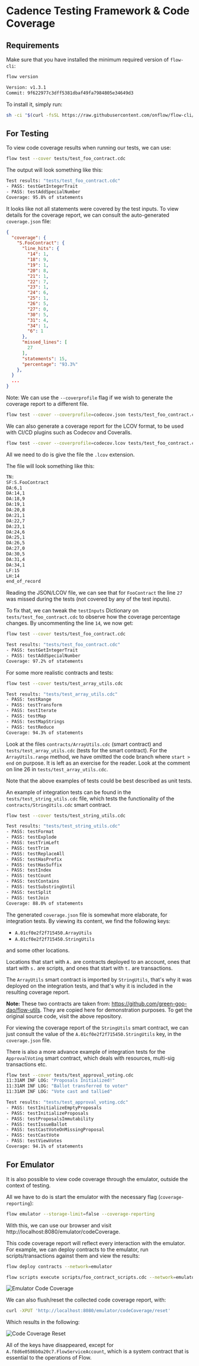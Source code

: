 # Cadence Testing Framework & Code Coverage

## Requirements

Make sure that you have installed the minimum required version of `flow-cli`:

```bash
flow version

Version: v1.3.1
Commit: 9f622977c3dff5381dbaf49fa7984805e34649d3
```

To install it, simply run:

```bash
sh -ci "$(curl -fsSL https://raw.githubusercontent.com/onflow/flow-cli/master/install.sh)" -- v1.3.1
```

## For Testing

To view code coverage results when running our tests, we can use:

```bash
flow test --cover tests/test_foo_contract.cdc
```

The output will look something like this:

```bash
Test results: "tests/test_foo_contract.cdc"
- PASS: testGetIntegerTrait
- PASS: testAddSpecialNumber
Coverage: 95.8% of statements
```

It looks like not all statements were covered by the test inputs. To view details for the coverage report,
we can consult the auto-generated `coverage.json` file:

```json
{
  "coverage": {
    "S.FooContract": {
      "line_hits": {
        "14": 1,
        "18": 9,
        "19": 1,
        "20": 8,
        "21": 1,
        "22": 7,
        "23": 1,
        "24": 6,
        "25": 1,
        "26": 5,
        "27": 0,
        "30": 5,
        "31": 4,
        "34": 1,
        "6": 1
      },
      "missed_lines": [
        27
      ],
      "statements": 15,
      "percentage": "93.3%"
    },
  }
  ...
}
```

Note: We can use the `--coverprofile` flag if we wish to generate the coverage report to a different file.

```bash
flow test --cover --coverprofile=codecov.json tests/test_foo_contract.cdc
```

We can also generate a coverage report for the LCOV format, to be used with CI/CD plugins such as Codecov and Coveralls.

```bash
flow test --cover --coverprofile=codecov.lcov tests/test_foo_contract.cdc
```

All we need to do is give the file the `.lcov` extension.

The file will look something like this:

```bash
TN:
SF:S.FooContract
DA:6,1
DA:14,1
DA:18,9
DA:19,1
DA:20,8
DA:21,1
DA:22,7
DA:23,1
DA:24,6
DA:25,1
DA:26,5
DA:27,0
DA:30,5
DA:31,4
DA:34,1
LF:15
LH:14
end_of_record
```

Reading the JSON/LCOV file, we can see that for `FooContract` the line `27` was missed during the tests (not covered by any of the test inputs).

To fix that, we can tweak the `testInputs` Dictionary on `tests/test_foo_contract.cdc` to observe how the coverage percentage changes. By uncommenting the line `14`, we now get:

```bash
flow test --cover tests/test_foo_contract.cdc

Test results: "tests/test_foo_contract.cdc"
- PASS: testGetIntegerTrait
- PASS: testAddSpecialNumber
Coverage: 97.2% of statements
```

For some more realistic contracts and tests:

```bash
flow test --cover tests/test_array_utils.cdc

Test results: "tests/test_array_utils.cdc"
- PASS: testRange
- PASS: testTransform
- PASS: testIterate
- PASS: testMap
- PASS: testMapStrings
- PASS: testReduce
Coverage: 94.3% of statements
```

Look at the files `contracts/ArrayUtils.cdc` (smart contract) and `tests/test_array_utils.cdc` (tests for the smart contract).
For the `ArrayUtils.range` method, we have omitted the code branch where `start > end` on purpose. It is left as an exercise for the reader. Look at the comment on line 26 in `tests/test_array_utils.cdc`.

Note that the above examples of tests could be best described as unit tests.

An example of integration tests can be found in the `tests/test_string_utils.cdc` file, which tests the functionality of the `contracts/StringUtils.cdc` smart contract.

```bash
flow test --cover tests/test_string_utils.cdc

Test results: "tests/test_string_utils.cdc"
- PASS: testFormat
- PASS: testExplode
- PASS: testTrimLeft
- PASS: testTrim
- PASS: testReplaceAll
- PASS: testHasPrefix
- PASS: testHasSuffix
- PASS: testIndex
- PASS: testCount
- PASS: testContains
- PASS: testSubstringUntil
- PASS: testSplit
- PASS: testJoin
Coverage: 88.0% of statements
```

The generated `coverage.json` file is somewhat more elaborate, for integration tests. By viewing its content, we find the following keys:

- `A.01cf0e2f2f715450.ArrayUtils`
- `A.01cf0e2f2f715450.StringUtils`

and some other locations.

Locations that start with `A.` are contracts deployed to an account, ones that start with `s.` are scripts, and ones that start with `t.` are transactions.

The `ArrayUtils` smart contract is imported by `StringUtils`, that's why it was deployed on the integration tests, and that's why it is included in the resulting coverage report.

**Note:** These two contracts are taken from: https://github.com/green-goo-dao/flow-utils. They are copied here for demonstration purposes. To get the original source code, visit the above repository.

For viewing the coverage report of the `StringUtils` smart contract, we can just consult the value of the `A.01cf0e2f2f715450.StringUtils` key, in the `coverage.json` file.

There is also a more advance example of integration tests for the `ApprovalVoting` smart contract, which deals with resources, multi-sig transactions etc.

```bash
flow test --cover tests/test_approval_voting.cdc
11:31AM INF LOG: "Proposals Initialized!"
11:31AM INF LOG: "Ballot transferred to voter"
11:31AM INF LOG: "Vote cast and tallied"

Test results: "tests/test_approval_voting.cdc"
- PASS: testInitializeEmptyProposals
- PASS: testInitializeProposals
- PASS: testProposalsImmutability
- PASS: testIssueBallot
- PASS: testCastVoteOnMissingProposal
- PASS: testCastVote
- PASS: testViewVotes
Coverage: 94.1% of statements
```

## For Emulator

It is also possible to view code coverage through the emulator, outside the context of testing.

All we have to do is start the emulator with the necessary flag (`coverage-reporting`):

```bash
flow emulator --storage-limit=false --coverage-reporting
```

With this, we can use our browser and visit http://localhost:8080/emulator/codeCoverage.

This code coverage report will reflect every interaction with the emulator. For example, we can deploy contracts to the emulator, run scripts/transactions against them and view the results:

```bash
flow deploy contracts --network=emulator

flow scripts execute scripts/foo_contract_scripts.cdc --network=emulator
```

![Emulator Code Coverage](./emulator-code-coverage.png)

We can also flush/reset the collected code coverage report, with:

```bash
curl -XPUT 'http://localhost:8080/emulator/codeCoverage/reset'
```

Which results in the following:

![Code Coverage Reset](./code-coverage-reset.png)

All of the keys have disappeared, except for `A.f8d6e0586b0a20c7.FlowServiceAccount`, which is a system contract that is essential to the operations of Flow.
